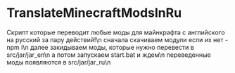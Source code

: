# TranslateMinecraftModsInRu
Скрипт которые переводит любые моды для майнкрафта с английского на русский за пару действий!\n
сначала скачиваем модули если их нет - npm i\n
далее закидываем моды, которые нужно перевести в src/jar/jar_en\n
а потом запускаем start.bat и ждем\n
переведенные моды появляются в src/jar/jar_ru\n
